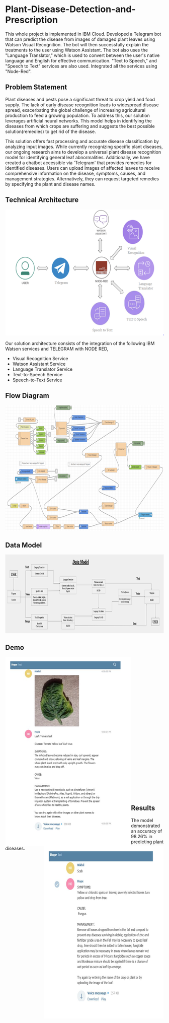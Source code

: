 # Plant-Disease-Detection-and-Prescription 

This whole project is implemented in IBM Cloud. Developed a Telegram bot that can predict
the disease from images of damaged plant leaves using Watson Visual Recognition. The bot will
then successfully explain the treatments to the user using Watson Assistant. The bot also uses the
"Language Translator," which is used to convert between the user's native language and English for
effective communication. "Text to Speech," and "Speech to Text" services are also used. Integrated
all the services using "Node-Red".

## Problem Statement
Plant diseases and pests pose a significant threat to crop yield and food supply. The lack of early disease recognition leads to widespread disease spread, exacerbating the global challenge of increasing agricultural production to feed a growing population. To address this, our solution leverages artificial neural networks. This model helps in identifying the diseases from which crops are suffering and suggests the best possible solution(remedies) to get rid of the disease.

This solution offers fast processing and accurate disease classification by analyzing input images. While currently recognizing specific plant diseases, our ongoing research aims to develop a universal plant disease recognition model for identifying general leaf abnormalities. Additionally, we have created a chatbot accessible via 'Telegram' that provides remedies for identified diseases. Users can upload images of affected leaves to receive comprehensive information on the disease, symptoms, causes, and management strategies. Alternatively, they can request targeted remedies by specifying the plant and disease names.

## Technical Architecture
<p align="center"> 
  <img src="https://github.com/Nikhil27-sudo/Plant-Disease-Detection-and-Prescription/blob/master/Technical%20Architecture.png" width="600" height="400">
</p>

Our solution architecture consists of the integration of the following IBM Watson services and TELEGRAM with NODE RED,
- Visual Recognition Service
- Watson Assistant Service
- Language Translator Service
- Text-to-Speech Service
- Speech-to-Text Service

## Flow Diagram

<p align="center"> 
  <img src="https://github.com/Nikhil27-sudo/Plant-Disease-Detection-and-Prescription/blob/master/Flow%20Diagram.png" width="800" height="400">
</p>

## Data Model

<p align="center"> 
  <img src="https://github.com/Nikhil27-sudo/Plant-Disease-Detection-and-Prescription/blob/master/Data%20Model.png" width="950" height="250">
</p>

## Demo

<p> 
  <img src="https://github.com/Nikhil27-sudo/Plant-Disease-Detection-and-Prescription/blob/master/Results3.png" width="400" height="600" align="left">
  <img src="https://github.com/Nikhil27-sudo/Plant-Disease-Detection-and-Prescription/blob/master/Results4.png" width="380" height="550" align="right"> <br>
</p><br>
<br>
<br>
<br>
<br>
<br>
<br>
<br>
<br>
<br>
<br>
<br>
<br>
<br>
<br>
<br>
<br>
<br>
<br>
<br>
<br>
<br>
<br>
<br>



## Results

The model demonstrated an accuracy of 98.26% in predicting plant diseases.
